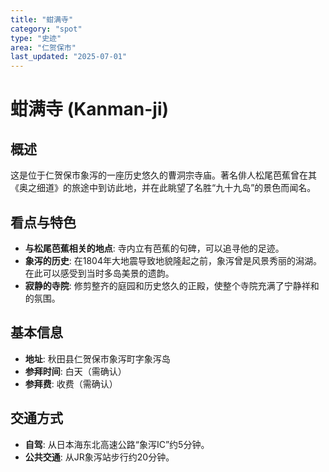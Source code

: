 ```yaml
---
title: "蚶满寺"
category: "spot"
type: "史迹"
area: "仁贺保市"
last_updated: "2025-07-01"
---
```


# 蚶满寺 (Kanman-ji)

## 概述
这是位于仁贺保市象泻的一座历史悠久的曹洞宗寺庙。著名俳人松尾芭蕉曾在其《奥之细道》的旅途中到访此地，并在此眺望了名胜“九十九岛”的景色而闻名。

## 看点与特色
- **与松尾芭蕉相关的地点**: 寺内立有芭蕉的句碑，可以追寻他的足迹。
- **象泻的历史**: 在1804年大地震导致地貌隆起之前，象泻曾是风景秀丽的潟湖。在此可以感受到当时多岛美景的遗韵。
- **寂静的寺院**: 修剪整齐的庭园和历史悠久的正殿，使整个寺院充满了宁静祥和的氛围。

## 基本信息
- **地址**: 秋田县仁贺保市象泻町字象泻岛
- **参拜时间**: 白天（需确认）
- **参拜费**: 收费（需确认）

## 交通方式
- **自驾**: 从日本海东北高速公路“象泻IC”约5分钟。
- **公共交通**: 从JR象泻站步行约20分钟。